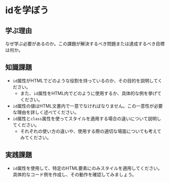 # idを学ぼう

## 学ぶ理由

なぜ学ぶ必要があるのか。この課題が解決するべき問題または達成するべき目標は何か。

## 知識課題

- `id`属性がHTMLでどのような役割を持っているのか、その目的を説明してください。
  - また、`id`属性をHTML内でどのように使用するか、具体的な例を挙げてください。
- `id`属性の値はHTML文書内で一意でなければなりません。この一意性が必要な理由を詳しく述べてください。
- `id`属性と`class`属性を使ってスタイルを適用する場合の違いについて説明してください。
  - それぞれの使い方の違いや、使用する際の適切な場面についても考えてみてください。

## 実践課題

- `id`属性を使用して、特定のHTML要素にのみスタイルを適用してください。具体的なコード例を作成し、その動作を確認してみましょう。

